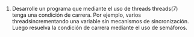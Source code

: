 1. Desarrolle un programa que mediante el uso de threads threads(7) tenga una condición de carrera. Por ejemplo, varios threadsincrementando una variable sin mecanismos de sincronización. Luego resuelva la condición de carrera mediante el uso de semáforos.